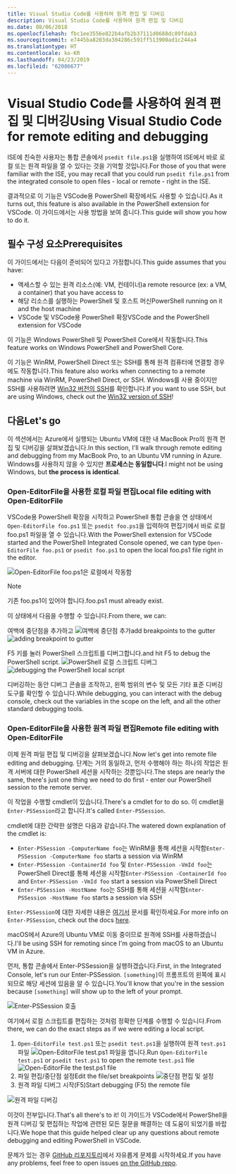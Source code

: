 ```yaml
---
title: Visual Studio Code를 사용하여 원격 편집 및 디버깅
description: Visual Studio Code를 사용하여 원격 편집 및 디버깅
ms.date: 08/06/2018
ms.openlocfilehash: fbc1ee3556e822b4afb2b37111d0688dc89fdab3
ms.sourcegitcommit: e7445ba8203da304286c591ff513900ad1c244a4
ms.translationtype: HT
ms.contentlocale: ko-KR
ms.lasthandoff: 04/23/2019
ms.locfileid: "62086677"
---
```

# <a name="using-visual-studio-code-for-remote-editing-and-debugging"></a><span data-ttu-id="d52a4-103">Visual Studio Code를 사용하여 원격 편집 및 디버깅</span><span class="sxs-lookup"><span data-stu-id="d52a4-103">Using Visual Studio Code for remote editing and debugging</span></span>

<span data-ttu-id="d52a4-104">ISE에 친숙한 사용자는 통합 콘솔에서 `psedit file.ps1`을 실행하여 ISE에서 바로 로컬 또는 원격 파일을 열 수 있다는 것을 기억할 것입니다.</span><span class="sxs-lookup"><span data-stu-id="d52a4-104">For those of you that were familiar with the ISE, you may recall that you could run `psedit file.ps1` from the integrated console to open files - local or remote - right in the ISE.</span></span>

<span data-ttu-id="d52a4-105">결과적으로 이 기능은 VSCode용 PowerShell 확장에서도 사용할 수 있습니다.</span><span class="sxs-lookup"><span data-stu-id="d52a4-105">As it turns out, this feature is also available in the PowerShell extension for VSCode.</span></span> <span data-ttu-id="d52a4-106">이 가이드에서는 사용 방법을 보여 줍니다.</span><span class="sxs-lookup"><span data-stu-id="d52a4-106">This guide will show you how to do it.</span></span>

## <a name="prerequisites"></a><span data-ttu-id="d52a4-107">필수 구성 요소</span><span class="sxs-lookup"><span data-stu-id="d52a4-107">Prerequisites</span></span>

<span data-ttu-id="d52a4-108">이 가이드에서는 다음이 준비되어 있다고 가정합니다.</span><span class="sxs-lookup"><span data-stu-id="d52a4-108">This guide assumes that you have:</span></span>

- <span data-ttu-id="d52a4-109">액세스할 수 있는 원격 리소스(예: VM, 컨테이너)</span><span class="sxs-lookup"><span data-stu-id="d52a4-109">a remote resource (ex: a VM, a container) that you have access to</span></span>
- <span data-ttu-id="d52a4-110">해당 리소스를 실행하는 PowerShell 및 호스트 머신</span><span class="sxs-lookup"><span data-stu-id="d52a4-110">PowerShell running on it and the host machine</span></span>
- <span data-ttu-id="d52a4-111">VSCode 및 VSCode용 PowerShell 확장</span><span class="sxs-lookup"><span data-stu-id="d52a4-111">VSCode and the PowerShell extension for VSCode</span></span>

<span data-ttu-id="d52a4-112">이 기능은 Windows PowerShell 및 PowerShell Core에서 작동합니다.</span><span class="sxs-lookup"><span data-stu-id="d52a4-112">This feature works on Windows PowerShell and PowerShell Core.</span></span>

<span data-ttu-id="d52a4-113">이 기능은 WinRM, PowerShell Direct 또는 SSH를 통해 원격 컴퓨터에 연결할 경우에도 작동합니다.</span><span class="sxs-lookup"><span data-stu-id="d52a4-113">This feature also works when connecting to a remote machine via WinRM, PowerShell Direct, or SSH.</span></span> <span data-ttu-id="d52a4-114">Windows를 사용 중이지만 SSH를 사용하려면 [Win32 버전의 SSH](https://github.com/PowerShell/Win32-OpenSSH)를 확인합니다.</span><span class="sxs-lookup"><span data-stu-id="d52a4-114">If you want to use SSH, but are using Windows, check out the [Win32 version of SSH](https://github.com/PowerShell/Win32-OpenSSH)!</span></span>

## <a name="lets-go"></a><span data-ttu-id="d52a4-115">다음</span><span class="sxs-lookup"><span data-stu-id="d52a4-115">Let's go</span></span>

<span data-ttu-id="d52a4-116">이 섹션에서는 Azure에서 실행되는 Ubuntu VM에 대한 내 MacBook Pro의 원격 편집 및 디버깅을 살펴보겠습니다.</span><span class="sxs-lookup"><span data-stu-id="d52a4-116">In this section, I'll walk through remote editing and debugging from my MacBook Pro, to an Ubuntu VM running in Azure.</span></span> <span data-ttu-id="d52a4-117">Windows를 사용하지 않을 수 있지만 **프로세스는 동일합니다**.</span><span class="sxs-lookup"><span data-stu-id="d52a4-117">I might not be using Windows, but **the process is identical**.</span></span>

### <a name="local-file-editing-with-open-editorfile"></a><span data-ttu-id="d52a4-118">Open-EditorFile을 사용한 로컬 파일 편집</span><span class="sxs-lookup"><span data-stu-id="d52a4-118">Local file editing with Open-EditorFile</span></span>

<span data-ttu-id="d52a4-119">VSCode용 PowerShell 확장을 시작하고 PowerShell 통합 콘솔을 연 상태에서 `Open-EditorFile foo.ps1` 또는 `psedit foo.ps1`을 입력하여 편집기에서 바로 로컬 foo.ps1 파일을 열 수 있습니다.</span><span class="sxs-lookup"><span data-stu-id="d52a4-119">With the PowerShell extension for VSCode started and the PowerShell Integrated Console opened, we can type `Open-EditorFile foo.ps1` or `psedit foo.ps1` to open the local foo.ps1 file right in the editor.</span></span>

![Open-EditorFile foo.ps1은 로컬에서 작동함](https://user-images.githubusercontent.com/2644648/34895897-7c2c46ac-f79c-11e7-9410-a252aff52f13.png)

>[!NOTE]
> <span data-ttu-id="d52a4-121">기존 foo.ps1이 있어야 합니다.</span><span class="sxs-lookup"><span data-stu-id="d52a4-121">foo.ps1 must already exist.</span></span>

<span data-ttu-id="d52a4-122">이 상태에서 다음을 수행할 수 있습니다.</span><span class="sxs-lookup"><span data-stu-id="d52a4-122">From there, we can:</span></span>

<span data-ttu-id="d52a4-123">여백에 중단점을 추가하고 ![여백에 중단점 추가](https://user-images.githubusercontent.com/2644648/34895893-7bdc38e2-f79c-11e7-8026-8ad53f9a1bad.png)</span><span class="sxs-lookup"><span data-stu-id="d52a4-123">add breakpoints to the gutter ![adding breakpoint to gutter](https://user-images.githubusercontent.com/2644648/34895893-7bdc38e2-f79c-11e7-8026-8ad53f9a1bad.png)</span></span>

<span data-ttu-id="d52a4-124">F5 키를 눌러 PowerShell 스크립트를 디버그합니다.</span><span class="sxs-lookup"><span data-stu-id="d52a4-124">and hit F5 to debug the PowerShell script.</span></span>
<span data-ttu-id="d52a4-125">![PowerShell 로컬 스크립트 디버그](https://user-images.githubusercontent.com/2644648/34895894-7bedb874-f79c-11e7-9180-7e0dc2d02af8.png)</span><span class="sxs-lookup"><span data-stu-id="d52a4-125">![debugging the PowerShell local script](https://user-images.githubusercontent.com/2644648/34895894-7bedb874-f79c-11e7-9180-7e0dc2d02af8.png)</span></span>

<span data-ttu-id="d52a4-126">디버깅하는 동안 디버그 콘솔을 조작하고, 왼쪽 범위의 변수 및 모든 기타 표준 디버깅 도구를 확인할 수 있습니다.</span><span class="sxs-lookup"><span data-stu-id="d52a4-126">While debugging, you can interact with the debug console, check out the variables in the scope on the left, and all the other standard debugging tools.</span></span>

### <a name="remote-file-editing-with-open-editorfile"></a><span data-ttu-id="d52a4-127">Open-EditorFile을 사용한 원격 파일 편집</span><span class="sxs-lookup"><span data-stu-id="d52a4-127">Remote file editing with Open-EditorFile</span></span>

<span data-ttu-id="d52a4-128">이제 원격 파일 편집 및 디버깅을 살펴보겠습니다.</span><span class="sxs-lookup"><span data-stu-id="d52a4-128">Now let's get into remote file editing and debugging.</span></span> <span data-ttu-id="d52a4-129">단계는 거의 동일하고, 먼저 수행해야 하는 하나의 작업은 원격 서버에 대한 PowerShell 세션을 시작하는 것뿐입니다.</span><span class="sxs-lookup"><span data-stu-id="d52a4-129">The steps are nearly the same, there's just one thing we need to do first - enter our PowerShell session to the remote server.</span></span>

<span data-ttu-id="d52a4-130">이 작업을 수행할 cmdlet이 있습니다.</span><span class="sxs-lookup"><span data-stu-id="d52a4-130">There's a cmdlet for to do so.</span></span> <span data-ttu-id="d52a4-131">이 cmdlet을 `Enter-PSSession`라고 합니다.</span><span class="sxs-lookup"><span data-stu-id="d52a4-131">It's called `Enter-PSSession`.</span></span>

<span data-ttu-id="d52a4-132">cmdlet에 대한 간략한 설명은 다음과 같습니다.</span><span class="sxs-lookup"><span data-stu-id="d52a4-132">The watered down explanation of the cmdlet is:</span></span>

- <span data-ttu-id="d52a4-133">`Enter-PSSession -ComputerName foo`는 WinRM을 통해 세션을 시작함</span><span class="sxs-lookup"><span data-stu-id="d52a4-133">`Enter-PSSession -ComputerName foo` starts a session via WinRM</span></span>
- <span data-ttu-id="d52a4-134">`Enter-PSSession -ContainerId foo` 및 `Enter-PSSession -VmId foo`는 PowerShell Direct를 통해 세션을 시작함</span><span class="sxs-lookup"><span data-stu-id="d52a4-134">`Enter-PSSession -ContainerId foo` and `Enter-PSSession -VmId foo` start a session via PowerShell Direct</span></span>
- <span data-ttu-id="d52a4-135">`Enter-PSSession -HostName foo`는 SSH를 통해 세션을 시작함</span><span class="sxs-lookup"><span data-stu-id="d52a4-135">`Enter-PSSession -HostName foo` starts a session via SSH</span></span>

<span data-ttu-id="d52a4-136">`Enter-PSSession`에 대한 자세한 내용은 [여기서](https://docs.microsoft.com/powershell/module/microsoft.powershell.core/enter-pssession?view=powershell-6) 문서를 확인하세요.</span><span class="sxs-lookup"><span data-stu-id="d52a4-136">For more info on `Enter-PSSession`, check out the docs [here](https://docs.microsoft.com/powershell/module/microsoft.powershell.core/enter-pssession?view=powershell-6).</span></span>

<span data-ttu-id="d52a4-137">macOS에서 Azure의 Ubuntu VM로 이동 중이므로 원격에 SSH를 사용하겠습니다.</span><span class="sxs-lookup"><span data-stu-id="d52a4-137">I'll be using SSH for remoting since I'm going from macOS to an Ubuntu VM in Azure.</span></span>

<span data-ttu-id="d52a4-138">먼저, 통합 콘솔에서 Enter-PSSession을 실행하겠습니다.</span><span class="sxs-lookup"><span data-stu-id="d52a4-138">First, in the Integrated Console, let's run our Enter-PSSession.</span></span> <span data-ttu-id="d52a4-139">`[something]`이 프롬프트의 왼쪽에 표시되므로 해당 세션에 있음을 알 수 있습니다.</span><span class="sxs-lookup"><span data-stu-id="d52a4-139">You'll know that you're in the session because `[something]` will show up to the left of your prompt.</span></span>

![Enter-PSSession 호출](https://user-images.githubusercontent.com/2644648/34895896-7c18e0bc-f79c-11e7-9b36-6f4bd0e9b0db.png)

<span data-ttu-id="d52a4-141">여기에서 로컬 스크립트를 편집하는 것처럼 정확한 단계를 수행할 수 있습니다.</span><span class="sxs-lookup"><span data-stu-id="d52a4-141">From there, we can do the exact steps as if we were editing a local script.</span></span>

1. <span data-ttu-id="d52a4-142">`Open-EditorFile test.ps1` 또는 `psedit test.ps1`을 실행하여 원격 `test.ps1` 파일 ![Open-EditorFile test.ps1 파일](https://user-images.githubusercontent.com/2644648/34895898-7c3e6a12-f79c-11e7-8bdf-549b591ecbcb.png)을 엽니다.</span><span class="sxs-lookup"><span data-stu-id="d52a4-142">Run `Open-EditorFile test.ps1` or `psedit test.ps1` to open the remote `test.ps1` file ![Open-EditorFile the test.ps1 file](https://user-images.githubusercontent.com/2644648/34895898-7c3e6a12-f79c-11e7-8bdf-549b591ecbcb.png)</span></span>
2. <span data-ttu-id="d52a4-143">파일 편집/중단점 설정</span><span class="sxs-lookup"><span data-stu-id="d52a4-143">Edit the file/set breakpoints</span></span> ![중단점 편집 및 설정](https://user-images.githubusercontent.com/2644648/34895892-7bb68246-f79c-11e7-8c0a-c2121773afbb.png)
3. <span data-ttu-id="d52a4-145">원격 파일 디버그 시작(F5)</span><span class="sxs-lookup"><span data-stu-id="d52a4-145">Start debugging (F5) the remote file</span></span>

![원격 파일 디버깅](https://user-images.githubusercontent.com/2644648/34895895-7c040782-f79c-11e7-93ea-47724fa5c10d.png)

<span data-ttu-id="d52a4-147">이것이 전부입니다.</span><span class="sxs-lookup"><span data-stu-id="d52a4-147">That's all there's to it!</span></span> <span data-ttu-id="d52a4-148">이 가이드가 VSCode에서 PowerShell을 원격 디버깅 및 편집하는 작업에 관련된 모든 질문을 해결하는 데 도움이 되었기를 바랍니다.</span><span class="sxs-lookup"><span data-stu-id="d52a4-148">We hope that this guide helped clear up any questions about remote debugging and editing PowerShell in VSCode.</span></span>

<span data-ttu-id="d52a4-149">문제가 있는 경우 [GitHub 리포지토리](http://github.com/powershell/vscode-powershell)에서 자유롭게 문제를 시작하세요.</span><span class="sxs-lookup"><span data-stu-id="d52a4-149">If you have any problems, feel free to open issues [on the GitHub repo](http://github.com/powershell/vscode-powershell).</span></span>
